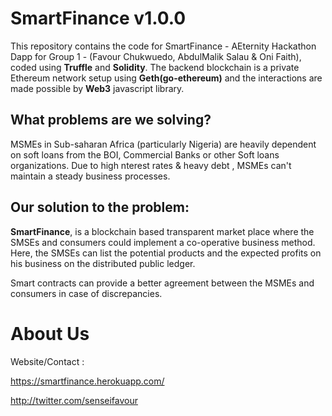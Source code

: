 # SmartFinance v1.0.0

This repository contains the code for SmartFinance - AEternity Hackathon Dapp for Group 1 - (Favour Chukwuedo, AbdulMalik Salau & Oni Faith), coded using **Truffle** and **Solidity**. The backend blockchain is a private Ethereum network setup using **Geth(go-ethereum)** and the interactions are made possible by **Web3** javascript library.

## What problems are we solving?

MSMEs in Sub-saharan Africa (particularly Nigeria) are heavily dependent on soft loans from the BOI, Commercial Banks or other Soft loans organizations. Due to high nterest rates & heavy debt , MSMEs can't maintain a steady business processes.


## Our solution to the problem:

**SmartFinance**,  is a blockchain based transparent market place where the SMSEs and consumers could implement a co-operative business method. Here, the SMSEs can list the potential products and the expected profits on his business on the distributed public ledger.

Smart contracts can provide a better agreement between the MSMEs and consumers in case of discrepancies.



# About Us


Website/Contact : 

https://smartfinance.herokuapp.com/

http://twitter.com/senseifavour

